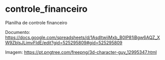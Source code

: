 # controle_financeiro

Planilha de controle financeiro

Documento:
https://docs.google.com/spreadsheets/d/1AsdltwiiMxb_B0lP81iBgw6AQZ_XW9ZblsJLimvFIdE/edit?gid=525295809#gid=525295809

Imagem:
https://pt.pngtree.com/freepng/3d-character-guy_12995347.html
